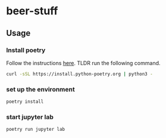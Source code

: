 # beer-stuff

## Usage

### Install poetry

Follow the instructions [here](https://python-poetry.org/docs/).
TLDR run the following command.

```bash
curl -sSL https://install.python-poetry.org | python3 -
```

### set up the environment

```bash
poetry install
```

### start jupyter lab

```bash
poetry run jupyter lab
```
